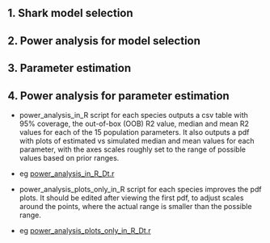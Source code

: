 ## 1. Shark model selection

## 2. Power analysis for model selection

## 3. Parameter estimation

## 4. Power analysis for parameter estimation

* power_analysis_in_R script for each species outputs a csv table with 95% coverage, the out-of-box (OOB) R2 value, median and mean R2 values for each of the 15 population parameters. It also outputs a pdf with plots of estimated vs simulated median and mean values for each parameter, with the axes scales roughly set to the range of possible values based on prior ranges.

* eg [power_analysis_in_R_Dt.r](https://github.com/mae47/Red_Sea_LGM/tree/main/Scripts/power_analysis_in_R_Dt.r)

* power_analysis_plots_only_in_R script for each species improves the pdf plots. It should be edited after viewing the first pdf, to adjust scales around the points, where the actual range is smaller than the possible range.

* eg [power_analysis_plots_only_in_R_Dt.r](https://github.com/mae47/Red_Sea_LGM/tree/main/Scripts/power_analysis_plots_only_in_R_Dt.r)


